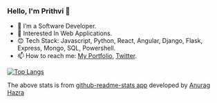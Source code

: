 ### Hello, I'm Prithvi 👋


- 🔭 I’m a Software Developer.
- 🌱 Interested In Web Applications.
- 😊 Tech Stack: Javascript, Python, React, Angular, Django, Flask, Express, Mongo, SQL, Powershell.
- 📫 How to reach me: <a href="https://prithviraj.netlify.app/">My Portfolio</a>, <a href="https://twitter.com/___prithvi?s=09">Twitter</a>.

[![Top Langs](https://github-readme-stats.vercel.app/api/top-langs/?username=prithviBytes&layout=compact&theme=gotham&langs_count=10&show_icons=true)](https://github.com/prithviBytes/github-readme-stats)


 The above stats is from <a href="https://github.com/anuraghazra/github-readme-stats">github-readme-stats app</a> developed by <a href="https://github.com/anuraghazra">Anurag Hazra</a>
